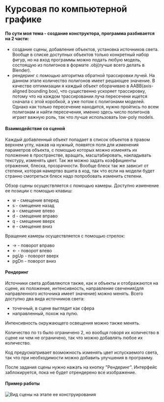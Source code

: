 # Курсовая по компьютерной графике

#### По сути моя тема - создание конструктора, программа разбивается на 2 части:
* создание сцены, добавление объектов, установка источников света. Вообще в списке доступных объектов только конкретный набор фигур, но на вход программы можно подать любую модель,
состоящую из полигонов в формате .obj(лучше всего делать в Blender).
* рендеринг с помощью алгоритма обратной трассировки лучей. На данном этапе количество полигонов имеет решающее значение. В качестве оптимизации я каждый объект оборачиваю в 
AABB(axis-aligned bounding box), что существенно ускоряет трассировку, потому что на каждом трассировании луча пересечени ищется сначала с этой коробкой, а уже потом с полигонами моделей.
Однако как только пересечение находится, нужно пройтись по всем полигонам и найти пересечения, именно здесь число полигонов играет важную роль, так что лучше использовать low-poly models.

#### Взаимодействие со сценой

Каждый добавленный объект попадает в список объектов в правом верхнем углу, нажав на нужный, появятся поля для изменения параметров объекта, с помощью которых можно 
изменять их положение в пространстве, вращать, масштабировать, накладывать текстуру, изменять цвет. Так же можно задать коэффициенты отражения, блеска, прозрачности.
Вообще блеск так же зависит от степени, которая намертво вшита в код, так что если на модели будет странно смотреться блеск надо попробовать изменить степени.

Обзор сцены осуществляется с помощью камеры. Доступно изменение ее позиции с помощью клавиш:
* w - смещение вперед
* s - смещение назад
* a - смещение влево
* d - смещение вправо
* q - смещение вверх
* e - смещение вниз

Вращение камеры осуществляется с помощью стрелок:
* -> - поворот вправо
* <-  - поворот влево
* pgUp - поворот вверх
* pgDn - поворот вниз

#### Рендеринг

Источники света добавляются также, как и объекты и отображаются на сцене, их положение, интенсивность, направление свечения(для направленного источника имеет значение) можно менять.
Всего доступно два вида источников света:
* точечный, в сцене выглядит как сфера
* направленный, похож на пулю.

Интенсивность окружающего освещения можно также менять.

Количество по тз было ограничено 2, но вообщя говоря их количество в сцене ни чем не ограничено, так что можно добавлять любое их количество.

Код предусматривает возможность изменять цвет испускаемого света, так что при необходимости можно добавить улучшения в программу.

После задания сцены нужно нажать на кнопку "Рендеринг". Интерфейс заблокируется, пока не будет отрендерено все изображение.

#### Пример работы

![Вид сцены на этапе ее конструирования](main/docs/) 
